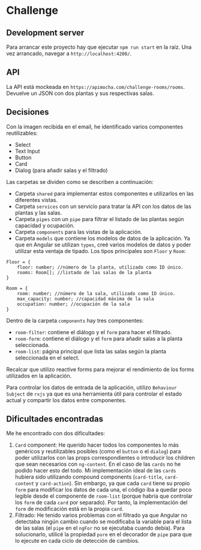 # Challenge

## Development server

Para arrancar este proyecto hay que ejecutar `npm run start` en la raíz.
Una vez arrancado, navegar a `http://localhost:4200/`.

## API

La API está mockeada en `https://apimocha.com/challenge-rooms/rooms`. Devuelve un JSON con dos plantas y sus respectivas salas.

## Decisiones

Con la imagen recibida en el email, he identificado varios componentes reutilizables:

- Select
- Text Input
- Button
- Card
- Dialog (para añadir salas y el filtrado)

Las carpetas se dividen como se describen a continuación:

- Carpeta `shared` para implementar estos componentes e utilizarlos en las diferentes vistas.
- Carpeta `services` con un servicio para tratar la API con los datos de las plantas y las salas.
- Carpeta `pipes` con un `pipe` para filtrar el listado de las plantas según capacidad y ocupación.
- Carpeta `components` para las vistas de la aplicación.
- Carpeta `models` que contiene los modelos de datos de la aplicación. Ya que en Angular se utilizan `types`, creé varios modelos de datos y poder utilizar esta ventaja de tipado. Los tipos principales son `Floor` y `Room`:

```
Floor = {
    floor: number; //número de la planta, utilizado como ID único.
    rooms: Room[]; //listado de las salas de la planta
}

Room = {
    room: number; //número de la sala, utilizado como ID único.
    max_capacity: number; //capacidad máxima de la sala
    occupation: number; //ocupación de la sala
}
```

Dentro de la carpeta `components` hay tres componentes:

- `room-filter`: contiene el diálogo y el `form` para hacer el filtrado.
- `room-form`: contiene el diálogo y el `form` para añadir salas a la planta seleccionada.
- `room-list`: página principal que lista las salas según la planta seleccionada en el select.

Recalcar que utilizo reactive forms para mejorar el rendimiento de los forms utilizados en la aplicación.

Para controlar los datos de entrada de la aplicación, utilizo `Behaviour Subject` de `rxjs` ya que es una herramienta útil para controlar el estado actual y compartir los datos entre componentes.

## Dificultades encontradas

Me he encontrado con dos dificultades:

1. `Card` component: He querido hacer todos los componentes lo más genéricos y reutilizables posibles (como el `button` o el `dialog`) para poder utilizarlos con las props correspondientes o introducir los children que sean necesarios con `ng-content`. En el caso de las `cards` no he podido hacer esto del todo.
   Mi implementación ideal de las `cards` hubiera sido utilizando compound components (`card-title`, `card-content` y `card-action`). Sin embargo, ya que cada `card` tiene su propio `form` para modificar los datos de cada una, el código iba a quedar poco legible desde el componente de `room-list` (porque habría que controlar los `form` de cada `card` por separado). Por tanto, la implementación del `form` de modificación está en la propia `card`.
2. Filtrado: He tenido varios problemas con el filtrado ya que Angular no detectaba ningún cambio cuando se modificaba la variable para el lista de las salas (el `pipe` en el `ngFor` no se ejecutaba cuando debía). Para solucionarlo, utilicé la propiedad `pure` en el decorador de `pipe` para que lo ejecute en cada ciclo de detección de cambios.
